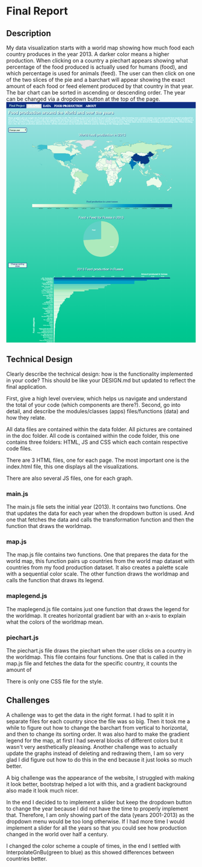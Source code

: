 # Final Report

## Description
My data visualization starts with a world map showing how much food each country produces in the year 2013. A darker color means a higher production. When clicking on a country a piechart appears showing what percentage of the food produced is actually used for humans (food), and which percentage is used for animals (feed). The user can then click on one of the two slices of the pie and a barchart will appear showing the exact amount of each food or feed element produced by that country in that year. The bar chart can be sorted in ascending or descending order. The year can be changed via a dropdown button at the top of the page.
![Screenshot](doc/REPORT-6be0a26a.png)

## Technical Design
Clearly describe the technical design: how is the functionality implemented in your code? This should be like your DESIGN.md but updated to reflect the final application.

First, give a high level overview, which helps us navigate and understand the total of your code (which components are there?). Second, go into detail, and describe the modules/classes (apps) files/functions (data) and how they relate.


All data files are contained within the data folder. All pictures are contained in the doc folder. All code is contained within the code folder, this one contains three folders: HTML, JS and CSS which each contain respective code files.

There are 3 HTML files, one for each page.
The most important one is the index.html file, this one displays all the visualizations.

There are also several JS files, one for each graph.

### main.js
The main.js file sets the initial year (2013). It contains two functions. One that updates the data for each year when the dropdown button is used. And one that fetches the data and calls the transformation function and then the function that draws the worldmap.

### map.js
The map.js file contains two functions. One that prepares the data for the world map, this function pairs up countries from the world map dataset with countries from my food production dataset. It also creates a palette scale with a sequential color scale. The other function draws the worldmap and calls the function that draws its legend.

### maplegend.js
The maplegend.js file contains just one function that draws the legend for the worldmap. It creates horizontal gradient bar with an x-axis to explain what the colors of the worldmap mean.

### piechart.js
The piechart.js file draws the piechart when the user clicks on a country in the worldmap. This file contains four functions. One that is called in the map.js file and fetches the data for the specific country, it counts the amount of

There is only one CSS file for the style.

## Challenges

A challenge was to get the data in the right format. I had to split it in separate files for each country since the file was so big.
Then it took me a while to figure out how to change the barchart from vertical to horizontal, and then to change its sorting order.
It was also hard to make the gradient legend for the map, at first I had several blocks of different colors but it wasn't very aesthetically pleasing.
 Another challenge was to actually update the graphs instead of deleting and redrawing them, I am so very glad I did figure out how to do this in  the end because it just looks so much better.

 A big challenge was the appearance of the website, I struggled with making it look better, bootstrap helped a lot with this, and a gradient background also made it look much nicer.

 In the end I decided to to implement a slider but keep the dropdown button to change the year because I did not have the time to properly implement that. Therefore, I am only showing part of the data (years 2001-2013) as the dropdown menu would be too long otherwise. If I had more time I would implement a slider for all the years so that you could see how production changed in the world over half a century.

 I changed the color scheme a couple of times, in the end I settled with InterpolateGnBu(green to blue) as this showed differences between countries better.
